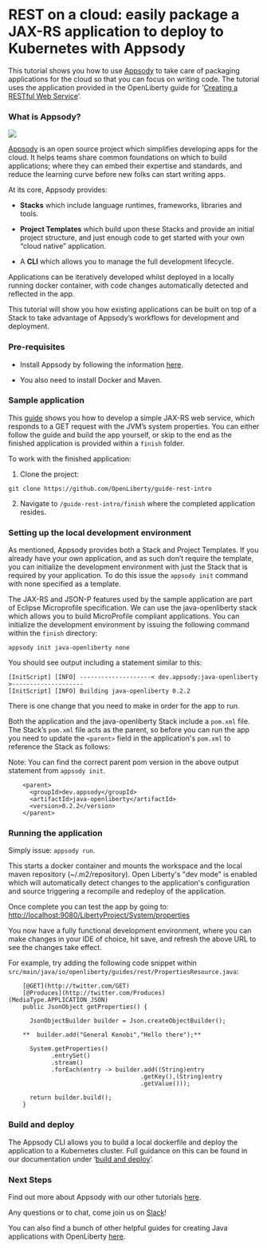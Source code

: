 
# REST on a cloud: easily package a JAX-RS application to deploy to Kubernetes with Appsody

This tutorial shows you how to use [Appsody](https://appsody.dev) to take care of packaging applications for the cloud so that you can focus on writing code. The tutorial uses the application provided in the OpenLiberty guide for ‘[Creating a RESTful Web Service](https://openliberty.io/guides/rest-intro.html)’.

### What is Appsody?

![](https://cdn-images-1.medium.com/max/2000/1*5SXWG-TQiEaRNabFsTnnXQ.png)

[Appsody](https://appsody.dev) is an open source project which simplifies developing apps for the cloud. It helps teams share common foundations on which to build applications; where they can embed their expertise and standards, and reduce the learning curve before new folks can start writing apps.

At its core, Appsody provides:

* **Stacks** which include language runtimes, frameworks, libraries and tools.

* **Project Templates** which build upon these Stacks and provide an initial project structure, and just enough code to get started with your own “cloud native” application.

* A **CLI** which allows you to manage the full development lifecycle.

Applications can be iteratively developed whilst deployed in a locally running docker container, with code changes automatically detected and reflected in the app.

This tutorial will show you how existing applications can be built on top of a Stack to take advantage of Appsody’s workflows for development and deployment.

### Pre-requisites

* Install Appsody by following the information [here](https://appsody.dev/docs/installing/installing-appsody).

* You also need to install Docker and Maven.

### Sample application

This [guide](https://openliberty.io/guides/rest-intro.html) shows you how to develop a simple JAX-RS web service, which responds to a GET request with the JVM’s system properties. You can either follow the guide and build the app yourself, or skip to the end as the finished application is provided within a `finish` folder.

To work with the finished application:

1. Clone the project:

```
git clone https://github.com/OpenLiberty/guide-rest-intro
```

2. Navigate to `/guide-rest-intro/finish` where the completed application resides.

### Setting up the local development environment

As mentioned, Appsody provides both a Stack and Project Templates. If you already have your own application, and as such don’t require the template, you can initialize the development environment with just the Stack that is required by your application. To do this issue the `appsody init` command with none specified as a template.

The JAX-RS and JSON-P features used by the sample application are part of Eclipse Microprofile specification. We can use the java-openliberty stack which allows you to build MicroProfile compliant applications. You can initialize the development environment by issuing the following command within the `finish` directory:

```
appsody init java-openliberty none
```

You should see output including a statement similar to this:

```
[InitScript] [INFO] --------------------< dev.appsody:java-openliberty >--------------------
[InitScript] [INFO] Building java-openliberty 0.2.2
```

There is one change that you need to make in order for the app to run.

Both the application and the java-openliberty Stack include a `pom.xml` file. The Stack’s `pom.xml` file acts as the parent, so before you can run the app you need to update the `<parent>` field in the application's `pom.xml` to reference the Stack as follows:

Note: You can find the correct parent pom version in the above output statement from `appsody init`.

```
    <parent>
      <groupId>dev.appsody</groupId>
      <artifactId>java-openliberty</artifactId>
      <version>0.2.2</version>
    </parent>
```

### Running the application

Simply issue: `appsody run`.

This starts a docker container and mounts the workspace and the local maven repository (~/.m2/repository). Open Liberty's "dev mode" is enabled which will automatically detect changes to the application's configuration and source triggering a recompile and redeploy of the application.

Once complete you can test the app by going to:
[http://localhost:9080/LibertyProject/System/properties](http://localhost:9080/LibertyProject/System/properties)

You now have a fully functional development environment, where you can make changes in your IDE of choice, hit save, and refresh the above URL to see the changes take effect.

For example, try adding the following code snippet within `src/main/java/io/openliberty/guides/rest/PropertiesResource.java`:

```
    [@GET](http://twitter.com/GET)
    [@Produces](http://twitter.com/Produces)(MediaType.APPLICATION_JSON)
    public JsonObject getProperties() {

      JsonObjectBuilder builder = Json.createObjectBuilder();

    **  builder.add("General Kenobi","Hello there");**

      System.getProperties()
            .entrySet()
            .stream()
            .forEach(entry -> builder.add((String)entry
                                     .getKey(),(String)entry
                                     .getValue()));

      return builder.build();
    }
```

### Build and deploy

The Appsody CLI allows you to build a local dockerfile and deploy the application to a Kubernetes cluster. Full guidance on this can be found in our documentation under ‘[build and deploy](https://appsody.dev/docs/using-appsody/building-and-deploying)’.

### Next Steps

Find out more about Appsody with our other tutorials [here](https://medium.com/appsody).

Any questions or to chat, come join us on [Slack](http://appsody-slack.eu-gb.mybluemix.net/)!

You can also find a bunch of other helpful guides for creating Java applications with OpenLiberty [here](https://openliberty.io/guides).
